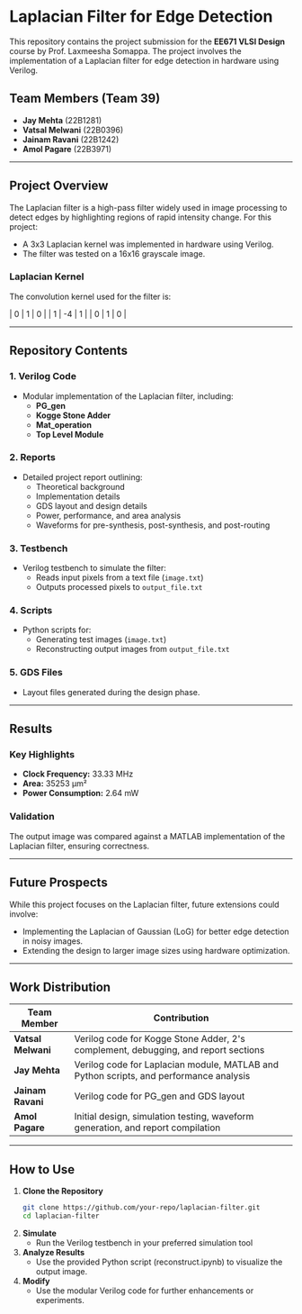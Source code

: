 # Laplacian Filter for Edge Detection

This repository contains the project submission for the **EE671 VLSI Design** course by Prof. Laxmeesha Somappa. The project involves the implementation of a Laplacian filter for edge detection in hardware using Verilog.

## Team Members (Team 39)
- **Jay Mehta** (22B1281)
- **Vatsal Melwani** (22B0396)
- **Jainam Ravani** (22B1242)
- **Amol Pagare** (22B3971)

---

## Project Overview

The Laplacian filter is a high-pass filter widely used in image processing to detect edges by highlighting regions of rapid intensity change. For this project:
- A 3x3 Laplacian kernel was implemented in hardware using Verilog.
- The filter was tested on a 16x16 grayscale image.

### Laplacian Kernel
The convolution kernel used for the filter is:

| 0 | 1 | 0 |
| 1 | -4 | 1 |
| 0 | 1 | 0 |


---

## Repository Contents

### 1. **Verilog Code**
- Modular implementation of the Laplacian filter, including:
  - **PG_gen**
  - **Kogge Stone Adder**
  - **Mat_operation**
  - **Top Level Module**

### 2. **Reports**
- Detailed project report outlining:
  - Theoretical background
  - Implementation details
  - GDS layout and design details
  - Power, performance, and area analysis
  - Waveforms for pre-synthesis, post-synthesis, and post-routing

### 3. **Testbench**
- Verilog testbench to simulate the filter:
  - Reads input pixels from a text file (`image.txt`)
  - Outputs processed pixels to `output_file.txt`

### 4. **Scripts**
- Python scripts for:
  - Generating test images (`image.txt`)
  - Reconstructing output images from `output_file.txt`

### 5. **GDS Files**
- Layout files generated during the design phase.

---

## Results

### Key Highlights
- **Clock Frequency:** 33.33 MHz
- **Area:** 35253 µm²
- **Power Consumption:** 2.64 mW

### Validation
The output image was compared against a MATLAB implementation of the Laplacian filter, ensuring correctness.

---

## Future Prospects

While this project focuses on the Laplacian filter, future extensions could involve:
- Implementing the Laplacian of Gaussian (LoG) for better edge detection in noisy images.
- Extending the design to larger image sizes using hardware optimization.

---

## Work Distribution

| Team Member      | Contribution                                                                 |
|------------------|-----------------------------------------------------------------------------|
| **Vatsal Melwani** | Verilog code for Kogge Stone Adder, 2's complement, debugging, and report sections |
| **Jay Mehta**      | Verilog code for Laplacian module, MATLAB and Python scripts, and performance analysis |
| **Jainam Ravani**  | Verilog code for PG_gen and GDS layout                                     |
| **Amol Pagare**    | Initial design, simulation testing, waveform generation, and report compilation |

---

## How to Use

1. **Clone the Repository**
   ```bash
   git clone https://github.com/your-repo/laplacian-filter.git
   cd laplacian-filter
   ```
2. **Simulate**
      - Run the Verilog testbench in your preferred simulation tool
3. **Analyze Results**
     - Use the provided Python script (reconstruct.ipynb) to visualize the output image.
4. **Modify**
     - Use the modular Verilog code for further enhancements or experiments.
    
